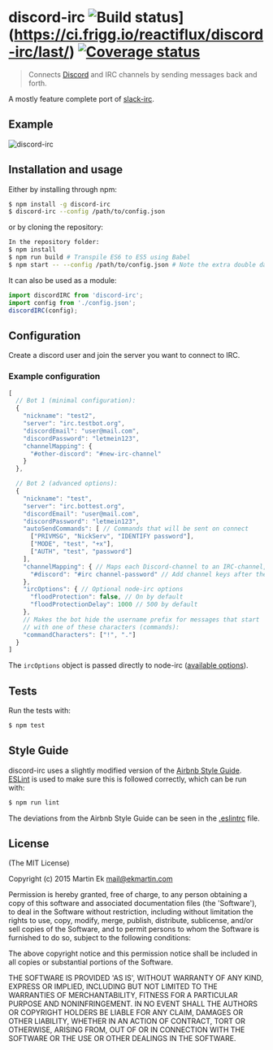 # discord-irc ![Build status](https://ci.frigg.io/badges/reactiflux/discord-irc/)](https://ci.frigg.io/reactiflux/discord-irc/last/) [![Coverage status](https://ci.frigg.io/badges/coverage/reactiflux/discord-irc/)](https://ci.frigg.io/reactiflux/discord-irc/last/)

> Connects [Discord](https://discordapp.com/) and IRC channels by sending messages back and forth.

A mostly feature complete port of [slack-irc](https://github.com/ekmartin/slack-irc).

## Example
![discord-irc](http://i.imgur.com/oI6iCrf.gif)

## Installation and usage
Either by installing through npm:
```bash
$ npm install -g discord-irc
$ discord-irc --config /path/to/config.json
```

or by cloning the repository:

```bash
In the repository folder:
$ npm install
$ npm run build # Transpile ES6 to ES5 using Babel
$ npm start -- --config /path/to/config.json # Note the extra double dash
```

It can also be used as a module:
```js
import discordIRC from 'discord-irc';
import config from './config.json';
discordIRC(config);
```

## Configuration
Create a discord user and join the server you want to connect to IRC.

### Example configuration
```js
[
  // Bot 1 (minimal configuration):
  {
    "nickname": "test2",
    "server": "irc.testbot.org",
    "discordEmail": "user@mail.com",
    "discordPassword": "letmein123",
    "channelMapping": {
      "#other-discord": "#new-irc-channel"
    }
  },

  // Bot 2 (advanced options):
  {
    "nickname": "test",
    "server": "irc.bottest.org",
    "discordEmail": "user@mail.com",
    "discordPassword": "letmein123",
    "autoSendCommands": [ // Commands that will be sent on connect
      ["PRIVMSG", "NickServ", "IDENTIFY password"],
      ["MODE", "test", "+x"],
      ["AUTH", "test", "password"]
    ],
    "channelMapping": { // Maps each Discord-channel to an IRC-channel, used to direct messages to the correct place
      "#discord": "#irc channel-password" // Add channel keys after the channel name
    },
    "ircOptions": { // Optional node-irc options
      "floodProtection": false, // On by default
      "floodProtectionDelay": 1000 // 500 by default
    },
    // Makes the bot hide the username prefix for messages that start
    // with one of these characters (commands):
    "commandCharacters": ["!", "."]
  }
]
```

The `ircOptions` object is passed directly to node-irc ([available options](http://node-irc.readthedocs.org/en/latest/API.html#irc.Client)).

## Tests
Run the tests with:
```bash
$ npm test
```

## Style Guide
discord-irc uses a slightly modified version of the
[Airbnb Style Guide](https://github.com/airbnb/javascript/tree/master/es5).
[ESLint](http://eslint.org/) is used to make sure this is followed correctly, which can be run with:

```bash
$ npm run lint
```

The deviations from the Airbnb Style Guide can be seen in  the [.eslintrc](.eslintrc) file.

## License

(The MIT License)

Copyright (c) 2015 Martin Ek <mail@ekmartin.com>

Permission is hereby granted, free of charge, to any person obtaining a copy of this software and associated documentation files (the 'Software'), to deal in the Software without restriction, including without limitation the rights to use, copy, modify, merge, publish, distribute, sublicense, and/or sell copies of the Software, and to permit persons to whom the Software is furnished to do so, subject to the following conditions:

The above copyright notice and this permission notice shall be included in all copies or substantial portions of the Software.

THE SOFTWARE IS PROVIDED 'AS IS', WITHOUT WARRANTY OF ANY KIND, EXPRESS OR IMPLIED, INCLUDING BUT NOT LIMITED TO THE WARRANTIES OF MERCHANTABILITY, FITNESS FOR A PARTICULAR PURPOSE AND NONINFRINGEMENT. IN NO EVENT SHALL THE AUTHORS OR COPYRIGHT HOLDERS BE LIABLE FOR ANY CLAIM, DAMAGES OR OTHER LIABILITY, WHETHER IN AN ACTION OF CONTRACT, TORT OR OTHERWISE, ARISING FROM, OUT OF OR IN CONNECTION WITH THE SOFTWARE OR THE USE OR OTHER DEALINGS IN THE SOFTWARE.
